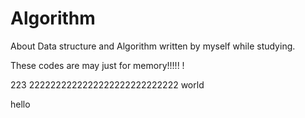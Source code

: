 # Algorithm
About Data structure and Algorithm written by myself while studying.

These codes are may just for memory!!!!! !

223
2222222222222222222222222222
world

hello


